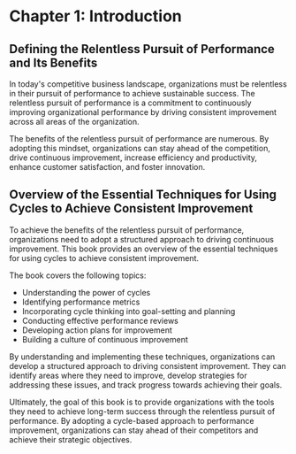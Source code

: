 Chapter 1: Introduction
=======================

Defining the Relentless Pursuit of Performance and Its Benefits
---------------------------------------------------------------

In today's competitive business landscape, organizations must be relentless in their pursuit of performance to achieve sustainable success. The relentless pursuit of performance is a commitment to continuously improving organizational performance by driving consistent improvement across all areas of the organization.

The benefits of the relentless pursuit of performance are numerous. By adopting this mindset, organizations can stay ahead of the competition, drive continuous improvement, increase efficiency and productivity, enhance customer satisfaction, and foster innovation.

Overview of the Essential Techniques for Using Cycles to Achieve Consistent Improvement
---------------------------------------------------------------------------------------

To achieve the benefits of the relentless pursuit of performance, organizations need to adopt a structured approach to driving continuous improvement. This book provides an overview of the essential techniques for using cycles to achieve consistent improvement.

The book covers the following topics:

* Understanding the power of cycles
* Identifying performance metrics
* Incorporating cycle thinking into goal-setting and planning
* Conducting effective performance reviews
* Developing action plans for improvement
* Building a culture of continuous improvement

By understanding and implementing these techniques, organizations can develop a structured approach to driving consistent improvement. They can identify areas where they need to improve, develop strategies for addressing these issues, and track progress towards achieving their goals.

Ultimately, the goal of this book is to provide organizations with the tools they need to achieve long-term success through the relentless pursuit of performance. By adopting a cycle-based approach to performance improvement, organizations can stay ahead of their competitors and achieve their strategic objectives.
